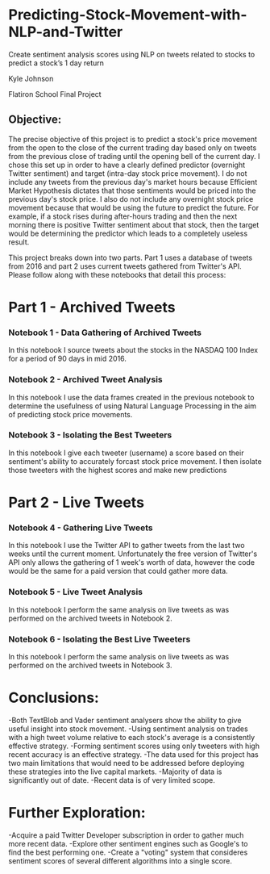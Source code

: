 # Predicting-Stock-Movement-with-NLP-and-Twitter
Create sentiment analysis scores using NLP on tweets related to stocks to predict a stock’s 1 day return

Kyle Johnson

Flatiron School Final Project

## Objective:
The precise objective of this project is to predict a stock's price movement from the open to the close of the current trading day based only on tweets from the previous close of trading until the opening bell of the current day. I chose this set up in order to have a clearly defined predictor (overnight Twitter sentiment) and target (intra-day stock price movement). I do not include any tweets from the previous day's market hours because Efficient Market Hypothesis dictates that those sentiments would be priced into the previous day's stock price. I also do not include any overnight stock price movement because that would be using the future to predict the future. For example, if a stock rises during after-hours trading and then the next morning there is positive Twitter sentiment about that stock, then the target would be determining the predictor which leads to a completely useless result.

This project breaks down into two parts. Part 1 uses a database of tweets from 2016 and part 2 uses current tweets gathered from Twitter's API. Please follow along with these notebooks that detail this process:

# Part 1 - Archived Tweets
### Notebook 1 - Data Gathering of Archived Tweets
In this notebook I source tweets about the stocks in the NASDAQ 100 Index for a period of 90 days in mid 2016.

### Notebook 2 - Archived Tweet Analysis
In this notebook I use the data frames created in the previous notebook to determine the usefulness of using Natural Language Processing in the aim of predicting stock price movements.

### Notebook 3 - Isolating the Best Tweeters
In this notebook I give each tweeter (username) a score based on their sentiment's ability to accurately forcast stock price movement. I then isolate those tweeters with the highest scores and make new predictions

# Part 2 - Live Tweets
### Notebook 4 - Gathering Live Tweets
In this notebook I use the Twitter API to gather tweets from the last two weeks until the current moment. Unfortunately the free version of Twitter's API only allows the gathering of 1 week's worth of data, however the code would be the same for a paid version that could gather more data.

### Notebook 5 - Live Tweet Analysis
In this notebook I perform the same analysis on live tweets as was performed on the archived tweets in Notebook 2.

### Notebook 6 - Isolating the Best Live Tweeters
In this notebook I perform the same analysis on live tweets as was performed on the archived tweets in Notebook 3.

# Conclusions:
-Both TextBlob and Vader sentiment analysers show the ability to give useful insight into stock movement.
-Using sentiment analysis on trades with a high tweet volume relative to each stock's average is a consistently effective strategy.
-Forming sentiment scores using only tweeters with high recent accuracy is an effective strategy.
-The data used for this project has two main limitations that would need to be addressed before deploying these strategies into the live capital markets.
  -Majority of data is significantly out of date.
  -Recent data is of very limited scope.
# Further Exploration:
-Acquire a paid Twitter Developer subscription in order to gather much more recent data.
-Explore other sentiment engines such as Google's to find the best performing one.
-Create a "voting" system that consideres sentiment scores of several different algorithms into a single score.
